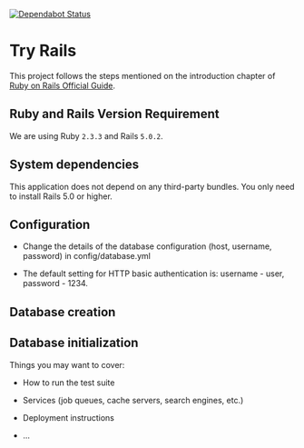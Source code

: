 [![Dependabot Status](https://api.dependabot.com/badges/status?host=github&repo=yunpengn/TryRails)](https://dependabot.com)

# Try Rails

This project follows the steps mentioned on the introduction chapter of [Ruby on Rails Official Guide](http://guides.rubyonrails.org/getting_started.html).

## Ruby and Rails Version Requirement

We are using Ruby <code>2.3.3</code> and Rails <code>5.0.2</code>.

## System dependencies

This application does not depend on any third-party bundles. You only need to install Rails 5.0 or higher.

## Configuration

- Change the details of the database configuration (host, username, password) in config/database.yml

- The default setting for HTTP basic authentication is: username - user, password - 1234.

## Database creation

## Database initialization

Things you may want to cover:

* How to run the test suite

* Services (job queues, cache servers, search engines, etc.)

* Deployment instructions

* ...
